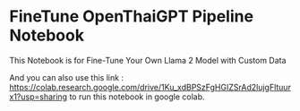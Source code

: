 # FineTune OpenThaiGPT Pipeline Notebook
This Notebook is for Fine-Tune Your Own Llama 2 Model with Custom Data

And you can also use this link : https://colab.research.google.com/drive/1Ku_xdBPSzFgHGIZSrAd2lujgFltuurx1?usp=sharing 
to run this notebook in google colab.